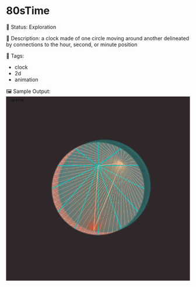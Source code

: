 # 80sTime

🧪 Status: Exploration

📎 Description: a clock made of one circle moving around another delineated by connections to the hour, second, or minute position 

🎨 Tags: 
- clock
- 2d
- animation

🖼️ Sample Output:  
<img src="mySketch1656130054860.webp" alt="80sTime Sample Output" width="800" />
